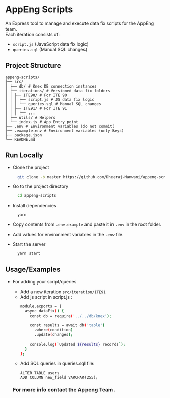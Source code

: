 # AppEng Scripts

An Express tool to manage and execute data fix scripts for the AppEng team.  
Each iteration consists of:
- `script.js` (JavaScript data fix logic)
- `queries.sql` (Manual SQL changes)

## Project Structure


```
appeng-scripts/
├── src/
│ ├── db/ # Knex DB connection instances
│ ├── iterations/ # Versioned data fix folders
│ │ ├── ITE90/ # For ITE 90
│ │ │ ├── script.js # JS data fix logic
│ │ │ └── queries.sql # Manual SQL changes
│ │ ├── ITE91/ # For ITE 91
│ │ │ ├── ...
│ ├── utils/ # Helpers
│ └── index.js # App Entry point
├── .env # Environment variables (do not commit)
├── .example.env # Environment variables (only keys)
├── package.json
└── README.md
```

## Run Locally

- Clone the project
  ```bash
    git clone -b master https://github.com/Dheeraj-Manwani/appeng-scripts.git
  ```

- Go to the project directory
  ```bash
    cd appeng-scripts
  ```

- Install dependencies
  ```bash
    yarn
  ```

- Copy contents from `.env.example` and paste it in `.env` in the root folder.

- Add values for environment variables in the `.env` file.

- Start the server
  ```bash
    yarn start
  ```


## Usage/Examples

- For adding your script/queries

  - Add a new iteration
      ```src/iteration/ITE91```
  - Add js script in script.js :
    ```bash
    module.exports = {
      async dataFix() {
        const db = require('../../db/knex');
        
        const results = await db('table')
          .where(condition)
          .update(changes);
        
        console.log(`Updated ${results} records`);
      }
    };
    ```
  - Add SQL queries in queries.sql file:
    ```
    ALTER TABLE users 
    ADD COLUMN new_field VARCHAR(255);

    ```

  ### For more info contact the Appeng Team.